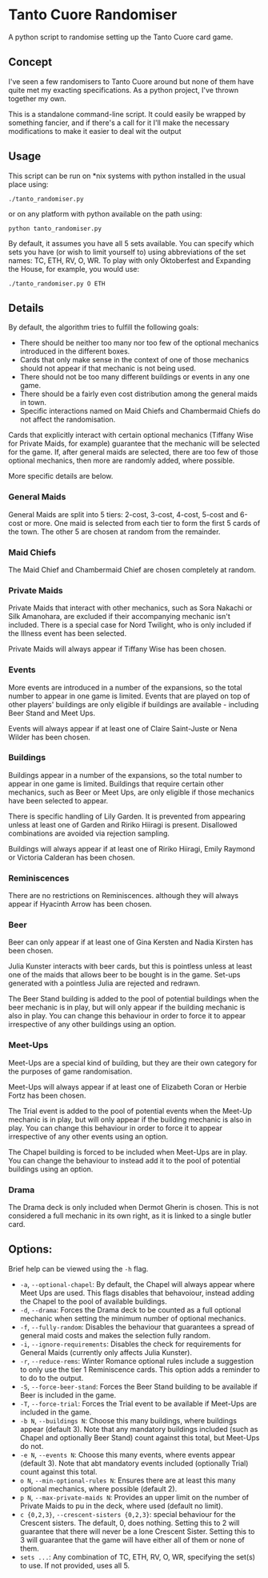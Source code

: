 # Tanto Cuore Randomiser
A python script to randomise setting up the Tanto Cuore card game.

## Concept
I've seen a few randomisers to Tanto Cuore around but none of them have quite met my exacting specifications.
As a python project, I've thrown together my own.

This is a standalone command-line script. It could easily be wrapped by something fancier, and if there's a call for it
I'll make the necessary modifications to make it easier to deal wit the output

## Usage
This script can be run on *nix systems with python installed in the usual place using:

```
./tanto_randomiser.py
```

or on any platform with python available on the path using:

```
python tanto_randomiser.py
```

By default, it assumes you have all 5 sets available. You can specify which sets you have (or wish to limit yourself to)
using abbreviations of the set names: TC, ETH, RV, O, WR. To play with only Oktoberfest and Expanding the House, for example,
you would use:

```
./tanto_randomiser.py O ETH
```

## Details
By default, the algorithm tries to fulfill the following goals:

- There should be neither too many nor too few of the optional mechanics introduced in the different boxes.
- Cards that only make sense in the context of one of those mechanics should not appear if that mechanic is not being used.
- There should not be too many different buildings or events in any one game.
- There should be a fairly even cost distribution among the general maids in town.
- Specific interactions named on Maid Chiefs and Chambermaid Chiefs do not affect the randomisation.

Cards that explicitly interact with certain optional mechanics (Tiffany Wise for Private Maids, for example) guarantee that the
mechanic will be selected for the game. If, after general maids are selected, there are too few of those optional mechanics,
then more are randomly added, where possible.

More specific details are below.

### General Maids
General Maids are split into 5 tiers: 2-cost, 3-cost, 4-cost, 5-cost and 6-cost or more. One maid is selected from each tier to
form the first 5 cards of the town. The other 5 are chosen at random from the remainder.

### Maid Chiefs
The Maid Chief and Chambermaid Chief are chosen completely at random.

### Private Maids
Private Maids that interact with other mechanics, such as Sora Nakachi or Silk Amanohara, are excluded if their accompanying
mechanic isn't included. There is a special case for Nord Twilight, who is only included if the Illness event has been selected.

Private Maids will always appear if Tiffany Wise has been chosen.

### Events
More events are introduced in a number of the expansions, so the total number to appear in one game is limited. Events that are
played on top of other players' buildings are only eligible if buildings are available - including Beer Stand and Meet Ups.

Events will always appear if at least one of Claire Saint-Juste or Nena Wilder has been chosen.

### Buildings
Buildings appear in a number of the expansions, so the total number to appear in one game is limited. Buildings that require
certain other mechanics, such as Beer or Meet Ups, are only eligible if those mechanics have been selected to appear.

There is specific handling of Lily Garden. It is prevented from appearing unless at least one of Garden and Ririko Hiiragi is
present. Disallowed combinations are avoided via rejection sampling.

Buildings will always appear if at least one of Ririko Hiiragi, Emily Raymond or Victoria Calderan has been chosen.

### Reminiscences
There are no restrictions on Reminiscences. although they will always appear if Hyacinth Arrow has been chosen.

### Beer
Beer can only appear if at least one of Gina Kersten and Nadia Kirsten has been chosen.

Julia Kunster interacts with beer cards, but this is pointless unless at least one of the maids that allows beer
to be bought is in the game. Set-ups generated with a pointless Julia are rejected and redrawn.

The Beer Stand building is added to the pool of potential buildings when the beer mechanic is in play, but will 
only appear if the building mechanic is also in play. You can change this behaviour in order to force it to appear 
irrespective of any other buildings using an option.

### Meet-Ups
Meet-Ups are a special kind of building, but they are their own category for the purposes of game randomisation.

Meet-Ups will always appear if at least one of Elizabeth Coran or Herbie Fortz has been chosen.

The Trial event is added to the pool of potential events when the Meet-Up mechanic is in play, but will 
only appear if the building mechanic is also in play. You can change this behaviour in order to force it to appear 
irrespective of any other events using an option.

The Chapel building is forced to be included when Meet-Ups are in play. You can change the behaviour to instead add 
it to the pool of potential buildings using an option.

### Drama
The Drama deck is only included when Dermot Gherin is chosen. This is not considered a full mechanic in its own right,
as it is linked to a single butler card.

## Options:
Brief help can be viewed using the `-h` flag.

- `-a`, `--optional-chapel`: By default, the Chapel will always appear where Meet Ups are used. This flags disables that
behavoiour, instead adding the Chapel to the pool of available buildings.
- `-d`, `--drama`: Forces the Drama deck to be counted as a full optional mechanic when setting the minimum number of 
optional mechanics.
- `-f`, `--fully-random`: Disables the behaviour that guarantees a spread of general maid costs and makes the selection
fully random.
- `-i`, `--ignore-requirements`: Disables the check for requirements for General Maids (currently only affects Julia Kunster).
- `-r`, `--reduce-rems`: Winter Romance optional rules include a suggestion to only use the tier 1 Reminiscence cards. This 
option adds a reminder to to do to the output.
- `-S`, `--force-beer-stand`: Forces the Beer Stand building to be available if Beer is included in the game.
- `-T`, `--force-trial`: Forces the Trial event to be available if Meet-Ups are included in the game.
- `-b N`, `--buildings N`: Choose this many buildings, where buildings appear (default 3). Note that any mandatory buildings 
included (such as Chapel and optionally Beer Stand) count against this total, but Meet-Ups do not.
- `-e N`, `--events N`: Choose this many events, where events appear (default 3). Note that abt mandatory events included 
(optionally Trial) count against this total.
- `o N`, `--min-optional-rules N`: Ensures there are at least this many optional mechanics, where possible (default 2).
- `p N`, `--max-private-maids N`: Provides an upper limit on the number of Private Maids to pu in the deck, where used (default
no limit).
- `c {0,2,3}`, `--crescent-sisters {0,2,3}`: special behaviour for the Crescent sisters. The default, 0, does nothing. Setting 
this to 2 will guarantee that there will never be a lone Crescent Sister. Setting this to 3 will guarantee that the game will 
have either all of them or none of them.
- `sets ...`: Any combination of TC, ETH, RV, O, WR, specifying the set(s) to use. If not provided, uses all 5.
